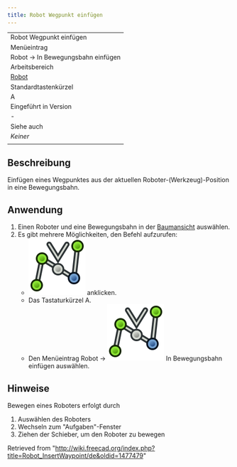 ```yaml
---
title: Robot Wegpunkt einfügen
---
```


|                                                   |
| ------------------------------------------------- |
| Robot Wegpunkt einfügen                           |
| Menüeintrag                                       |
| Robot → In Bewegungsbahn einfügen                 |
| Arbeitsbereich                                    |
| [Robot](/Robot_Workbench/de "Robot Workbench/de") |
| Standardtastenkürzel                              |
| A                                                 |
| Eingeführt in Version                             |
| -                                                 |
| Siehe auch                                        |
| _Keiner_                                          |
|                                                   |

## Beschreibung

Einfügen eines Wegpunktes aus der aktuellen Roboter-(Werkzeug)-Position in eine Bewegungsbahn.

## Anwendung

1. Einen Roboter und eine Bewegungsbahn in der [Baumansicht](/Tree_view/de "Tree view/de") auswählen.
2. Es gibt mehrere Möglichkeiten, den Befehl aufzurufen:
   - ![](/src/assets/images/Robot_InsertWaypoint.svg) anklicken.
   * Das Tastaturkürzel A.
   * Den Menüeintrag Robot → ![](/src/assets/images/Robot_InsertWaypoint.svg) In Bewegungsbahn einfügen auswählen.

## Hinweise

Bewegen eines Roboters erfolgt durch

1. Auswählen des Roboters
2. Wechseln zum "Aufgaben"-Fenster
3. Ziehen der Schieber, um den Roboter zu bewegen

Retrieved from "<http://wiki.freecad.org/index.php?title=Robot_InsertWaypoint/de&oldid=1477479>"
